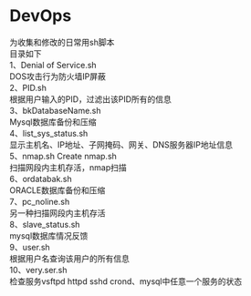 # DevOps  
为收集和修改的日常用sh脚本  
目录如下  
1、Denial of Service.sh  
DOS攻击行为防火墙IP屏蔽  
2、PID.sh  
根据用户输入的PID，过滤出该PID所有的信息  
3、bkDatabaseName.sh  
Mysql数据库备份和压缩  
4、list_sys_status.sh  
显示主机名、IP地址、子网掩码、网关、DNS服务器IP地址信息  
5、nmap.sh	Create nmap.sh  
扫描网段内主机存活，nmap扫描  
6、ordatabak.sh  
ORACLE数据库备份和压缩  
7、pc_noline.sh  
另一种扫描网段内主机存活  
8、slave_status.sh  
mysql数据库情况反馈  
9、user.sh  
根据用户名查询该用户的所有信息  
10、very.ser.sh  
检查服务vsftpd httpd sshd crond、mysql中任意一个服务的状态  
